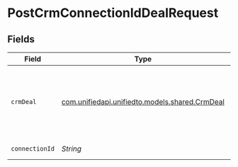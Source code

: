 # PostCrmConnectionIdDealRequest


## Fields

| Field                                                                            | Type                                                                             | Required                                                                         | Description                                                                      |
| -------------------------------------------------------------------------------- | -------------------------------------------------------------------------------- | -------------------------------------------------------------------------------- | -------------------------------------------------------------------------------- |
| `crmDeal`                                                                        | [com.unifiedapi.unifiedto.models.shared.CrmDeal](../../models/shared/CrmDeal.md) | :heavy_minus_sign:                                                               | A deal represents an opportunity with companies and/or contacts                  |
| `connectionId`                                                                   | *String*                                                                         | :heavy_check_mark:                                                               | ID of the connection                                                             |